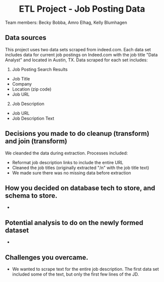 # <center>ETL Project - Job Posting Data</center>

Team members:
Becky Bobba, Amro Elhag, Kelly Blumhagen

## Data sources
This project uses two data sets scraped from indeed.com. Each data set includes data for current job postings on Indeed.com with the job title "Data Analyst" and located in Austin, TX. Data scraped for each set includes:

1. Job Posting Search Results
* Job Title
* Company
* Location (zip code)
* Job URL

2. Job Description
* Job URL
* Job Description Text

## Decisions you made to do cleanup (transform) and join (transform)
We cleanded the data during extraction. Processes included:
* Reformat job description links to include the entire URL
* Cleaned the job titles (originally extracted "/n" with the job title text)
* We made sure there was no missing data before extraction

## How you decided on database tech to store, and schema to store.
* 

## Potential analysis to do on the newly formed dataset
* 

## Challenges you overcame.
* We wanted to scrape text for the entire job description. The first data set included some of the text, but only the first few lines of the JD. 
